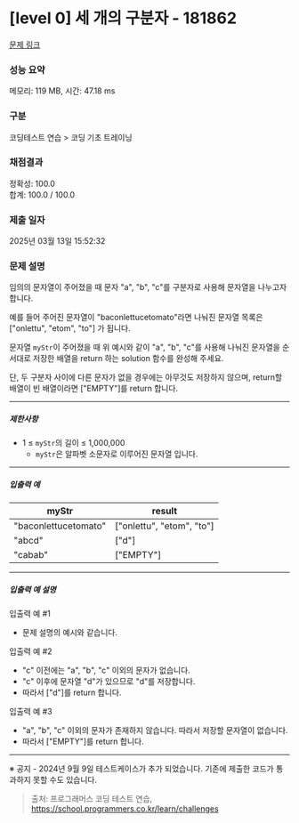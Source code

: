 # [level 0] 세 개의 구분자 - 181862 

[문제 링크](https://school.programmers.co.kr/learn/courses/30/lessons/181862) 

### 성능 요약

메모리: 119 MB, 시간: 47.18 ms

### 구분

코딩테스트 연습 > 코딩 기초 트레이닝

### 채점결과

정확성: 100.0<br/>합계: 100.0 / 100.0

### 제출 일자

2025년 03월 13일 15:52:32

### 문제 설명

<p style="user-select: auto !important;">임의의 문자열이 주어졌을 때 문자 "a", "b", "c"를 구분자로 사용해 문자열을 나누고자 합니다.</p>

<p style="user-select: auto !important;">예를 들어 주어진 문자열이 "baconlettucetomato"라면 나눠진 문자열 목록은 ["onlettu", "etom", "to"] 가 됩니다.</p>

<p style="user-select: auto !important;">문자열 <code style="user-select: auto !important;">myStr</code>이 주어졌을 때 위 예시와 같이 "a", "b", "c"를 사용해 나눠진 문자열을 순서대로 저장한 배열을 return 하는 solution 함수를 완성해 주세요.</p>

<p style="user-select: auto !important;">단, 두 구분자 사이에 다른 문자가 없을 경우에는 아무것도 저장하지 않으며, return할 배열이 빈 배열이라면 ["EMPTY"]를 return 합니다.</p>

<hr style="user-select: auto !important;">

<h5 style="user-select: auto !important;">제한사항</h5>

<ul style="user-select: auto !important;">
<li style="user-select: auto !important;">1 ≤ <code style="user-select: auto !important;">myStr</code>의 길이 ≤ 1,000,000

<ul style="user-select: auto !important;">
<li style="user-select: auto !important;"><code style="user-select: auto !important;">myStr</code>은 알파벳 소문자로 이루어진 문자열 입니다.</li>
</ul></li>
</ul>

<hr style="user-select: auto !important;">

<h5 style="user-select: auto !important;">입출력 예</h5>
<table class="table" style="user-select: auto !important;">
        <thead style="user-select: auto !important;"><tr style="user-select: auto !important;">
<th style="user-select: auto !important;">myStr</th>
<th style="user-select: auto !important;">result</th>
</tr>
</thead>
        <tbody style="user-select: auto !important;"><tr style="user-select: auto !important;">
<td style="user-select: auto !important;">"baconlettucetomato"</td>
<td style="user-select: auto !important;">["onlettu", "etom", "to"]</td>
</tr>
<tr style="user-select: auto !important;">
<td style="user-select: auto !important;">"abcd"</td>
<td style="user-select: auto !important;">["d"]</td>
</tr>
<tr style="user-select: auto !important;">
<td style="user-select: auto !important;">"cabab"</td>
<td style="user-select: auto !important;">["EMPTY"]</td>
</tr>
</tbody>
      </table>
<hr style="user-select: auto !important;">

<h5 style="user-select: auto !important;">입출력 예 설명</h5>

<p style="user-select: auto !important;">입출력 예 #1</p>

<ul style="user-select: auto !important;">
<li style="user-select: auto !important;">문제 설명의 예시와 같습니다.</li>
</ul>

<p style="user-select: auto !important;">입출력 예 #2</p>

<ul style="user-select: auto !important;">
<li style="user-select: auto !important;">"c" 이전에는 "a", "b", "c" 이외의 문자가 없습니다.</li>
<li style="user-select: auto !important;">"c" 이후에 문자열 "d"가 있으므로 "d"를 저장합니다.</li>
<li style="user-select: auto !important;">따라서 ["d"]를 return 합니다.</li>
</ul>

<p style="user-select: auto !important;">입출력 예 #3</p>

<ul style="user-select: auto !important;">
<li style="user-select: auto !important;">"a", "b", "c" 이외의 문자가 존재하지 않습니다. 따라서 저장할 문자열이 없습니다.</li>
<li style="user-select: auto !important;">따라서 ["EMPTY"]를 return 합니다.</li>
</ul>

<hr style="user-select: auto !important;">

<p style="user-select: auto !important;">※ 공지 - 2024년 9월 9일 테스트케이스가 추가 되었습니다. 기존에 제출한 코드가 통과하지 못할 수도 있습니다.</p>


> 출처: 프로그래머스 코딩 테스트 연습, https://school.programmers.co.kr/learn/challenges